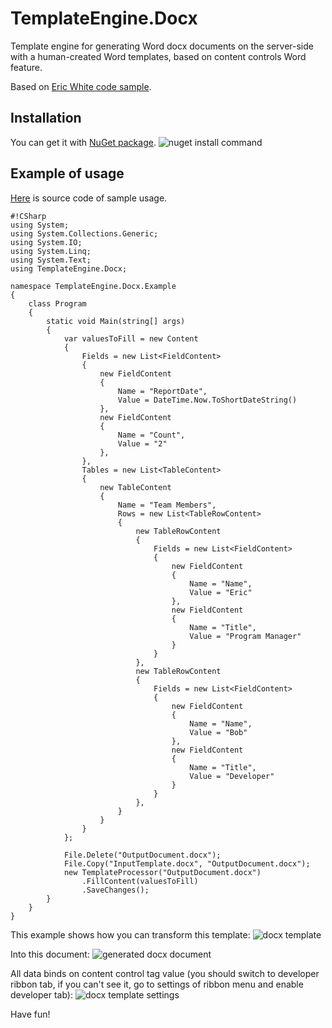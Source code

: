 # TemplateEngine.Docx

Template engine for generating Word docx documents on the server-side with a human-created Word templates, based on content controls Word feature.

Based on [Eric White code sample](http://msdn.microsoft.com/en-us/magazine/ee532473.aspx).

## Installation

You can get it with [NuGet package](https://nuget.org/packages/TemplateEngine.Docx/).
![nuget install command](http://unit6.ru/img/template-engine/NuGet-Install.png)

## Example of usage

[Here](https://bitbucket.org/unit6ru/templateengine/src/a3d49e1a2840b4c04939761901b50f2b8e6dc4ac/sources/TemplateEngine.Docx.Example?at=master) is source code of sample usage.
```
#!CSharp
using System;
using System.Collections.Generic;
using System.IO;
using System.Linq;
using System.Text;
using TemplateEngine.Docx;

namespace TemplateEngine.Docx.Example
{
    class Program
    {
        static void Main(string[] args)
        {
            var valuesToFill = new Content
            {
                Fields = new List<FieldContent>
                {
                    new FieldContent
					{
						Name = "ReportDate",
						Value = DateTime.Now.ToShortDateString()
					},
                    new FieldContent
					{
						Name = "Count",
						Value = "2"
					},
                },
                Tables = new List<TableContent>
                {
                    new TableContent 
                    {
                        Name = "Team Members",
                        Rows = new List<TableRowContent>
                        {
                            new TableRowContent
                            {
                                Fields = new List<FieldContent>
								{
									new FieldContent
									{
										Name = "Name",
										Value = "Eric"
									},
									new FieldContent
									{
										Name = "Title",
										Value = "Program Manager"
									}
								}
                            },
                            new TableRowContent
                            {
                                Fields = new List<FieldContent>
								{
									new FieldContent
									{
										Name = "Name",
										Value = "Bob"
									},
									new FieldContent
									{
										Name = "Title",
										Value = "Developer"
									}
								}
                            },
                        }
                    }
                }
            };

            File.Delete("OutputDocument.docx");
            File.Copy("InputTemplate.docx", "OutputDocument.docx");
            new TemplateProcessor("OutputDocument.docx")
                .FillContent(valuesToFill)
                .SaveChanges();
        }
    }
}
```

This example shows how you can transform this template:
![docx template](http://unit6.ru/img/template-engine/Word-Template-0.png)

Into this document:
![generated docx document](http://unit6.ru/img/template-engine/Word-Template-1.png)

All data binds on content control tag value (you should switch to developer ribbon tab, if you can't see it, go to settings of ribbon menu and enable developer tab):
![docx template settings](http://unit6.ru/img/template-engine/Word-Template-2.png)

Have fun!